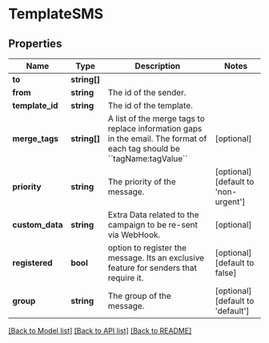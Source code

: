 # TemplateSMS

## Properties
Name | Type | Description | Notes
------------ | ------------- | ------------- | -------------
**to** | **string[]** |  | 
**from** | **string** | The id of the sender. | 
**template_id** | **string** | The id of the template. | 
**merge_tags** | **string[]** | A list of the merge tags to replace information gaps in the email. The format of each tag should be &#x60;&#x60;tagName:tagValue&#x60;&#x60; | [optional] 
**priority** | **string** | The priority of the message. | [optional] [default to 'non-urgent']
**custom_data** | **string** | Extra Data related to the campaign to be re-sent via WebHook. | [optional] 
**registered** | **bool** | option to register the message. Its an exclusive feature for senders that require it. | [optional] [default to false]
**group** | **string** | The group of the message. | [optional] [default to 'default']

[[Back to Model list]](../../README.md#documentation-for-models) [[Back to API list]](../../README.md#documentation-for-api-endpoints) [[Back to README]](../../README.md)

